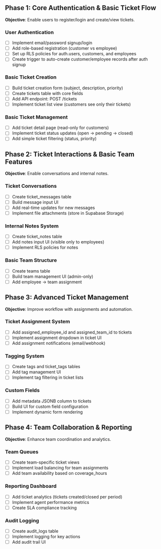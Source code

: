 ## Phase 1: Core Authentication & Basic Ticket Flow
**Objective**: Enable users to register/login and create/view tickets.

### User Authentication
- [ ] Implement email/password signup/login
- [ ] Add role-based registration (customer vs employee)
- [ ] Set up RLS policies for auth.users, customers, and employees
- [ ] Create trigger to auto-create customer/employee records after auth signup

### Basic Ticket Creation
- [ ] Build ticket creation form (subject, description, priority)
- [ ] Create tickets table with core fields
- [ ] Add API endpoint: POST /tickets
- [ ] Implement ticket list view (customers see only their tickets)

### Basic Ticket Management
- [ ] Add ticket detail page (read-only for customers)
- [ ] Implement ticket status updates (open → pending → closed)
- [ ] Add simple ticket filtering (status, priority)

## Phase 2: Ticket Interactions & Basic Team Features
**Objective**: Enable conversations and internal notes.

### Ticket Conversations
- [ ] Create ticket_messages table
- [ ] Build message input UI
- [ ] Add real-time updates for new messages
- [ ] Implement file attachments (store in Supabase Storage)

### Internal Notes System
- [ ] Create ticket_notes table
- [ ] Add notes input UI (visible only to employees)
- [ ] Implement RLS policies for notes

### Basic Team Structure
- [ ] Create teams table
- [ ] Build team management UI (admin-only)
- [ ] Add employee → team assignment

## Phase 3: Advanced Ticket Management
**Objective**: Improve workflow with assignments and automation.

### Ticket Assignment System
- [ ] Add assigned_employee_id and assigned_team_id to tickets
- [ ] Implement assignment dropdown in ticket UI
- [ ] Add assignment notifications (email/webhook)

### Tagging System
- [ ] Create tags and ticket_tags tables
- [ ] Add tag management UI
- [ ] Implement tag filtering in ticket lists

### Custom Fields
- [ ] Add metadata JSONB column to tickets
- [ ] Build UI for custom field configuration
- [ ] Implement dynamic form rendering

## Phase 4: Team Collaboration & Reporting
**Objective**: Enhance team coordination and analytics.

### Team Queues
- [ ] Create team-specific ticket views
- [ ] Implement load balancing for team assignments
- [ ] Add team availability based on coverage_hours

### Reporting Dashboard
- [ ] Add ticket analytics (tickets created/closed per period)
- [ ] Implement agent performance metrics
- [ ] Create SLA compliance tracking

### Audit Logging
- [ ] Create audit_logs table
- [ ] Implement logging for key actions
- [ ] Add audit trail UI